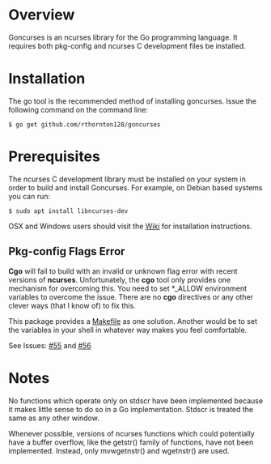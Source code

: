 # Overview
Goncurses is an ncurses library for the Go programming language. It
requires both pkg-config and ncurses C development files be installed.

# Installation
The go tool is the recommended method of installing goncurses. Issue the
following command on the command line:
``` shell
$ go get github.com/rthornton128/goncurses
```

# Prerequisites
The ncurses C development library must be installed on your system in order to build and install Goncurses. For example, on Debian based systems you can run:
``` shell
$ sudo apt install libncurses-dev
```

OSX and Windows users should visit the 
[Wiki](https://github.com/rthornton128/goncurses/wiki) for installation
instructions.

## Pkg-config Flags Error
**Cgo** will fail to build with an invalid or unknown flag error with recent
versions of **ncurses**. Unfortunately, the **cgo** tool only provides one
mechanism for overcoming this. You need to set \*\_ALLOW environment variables
to overcome the issue. There are no **cgo** directives or any other clever
ways (that I know of) to fix this.

This package provides a [Makefile](../master/Makefile) as one solution.
Another would be to set the variables in your shell in whatever way makes
you feel comfortable.

See Issues: [#55](https://github.com/rthornton128/goncurses/issues/55) and
[#56](https://github.com/rthornton128/goncurses/issues/56)

# Notes

No functions which operate only on stdscr have been implemented because 
it makes little sense to do so in a Go implementation. Stdscr is treated the
same as any other window.

Whenever possible, versions of ncurses functions which could potentially
have a buffer overflow, like the getstr() family of functions, have not been
implemented. Instead, only mvwgetnstr() and wgetnstr() are used.
